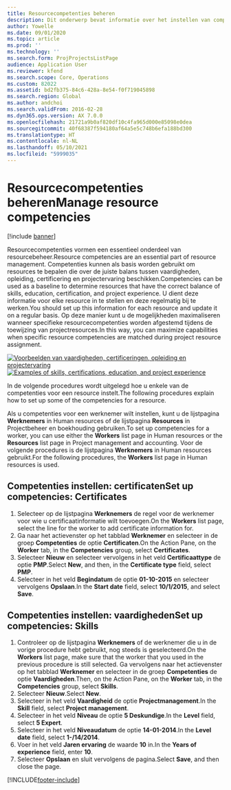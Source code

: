 ```yaml
---
title: Resourcecompetenties beheren
description: Dit onderwerp bevat informatie over het instellen van competenties voor projectresources.
author: Yowelle
ms.date: 09/01/2020
ms.topic: article
ms.prod: ''
ms.technology: ''
ms.search.form: ProjProjectsListPage
audience: Application User
ms.reviewer: kfend
ms.search.scope: Core, Operations
ms.custom: 82022
ms.assetid: bd2fb375-84c6-428a-8e54-f0f719045898
ms.search.region: Global
ms.author: andchoi
ms.search.validFrom: 2016-02-28
ms.dyn365.ops.version: AX 7.0.0
ms.openlocfilehash: 21721a9b0af820df10c4fa965d000e85098e0dea
ms.sourcegitcommit: 40f68387f594180af64a5e5c748b6efa188bd300
ms.translationtype: HT
ms.contentlocale: nl-NL
ms.lasthandoff: 05/10/2021
ms.locfileid: "5999035"
---
```

# <a name="manage-resource-competencies"></a><span data-ttu-id="cfafd-103">Resourcecompetenties beheren</span><span class="sxs-lookup"><span data-stu-id="cfafd-103">Manage resource competencies</span></span>

[!include [banner](../includes/banner.md)]

<span data-ttu-id="cfafd-104">Resourcecompetenties vormen een essentieel onderdeel van resourcebeheer.</span><span class="sxs-lookup"><span data-stu-id="cfafd-104">Resource competencies are an essential part of resource management.</span></span> <span data-ttu-id="cfafd-105">Competenties kunnen als basis worden gebruikt om resources te bepalen die over de juiste balans tussen vaardigheden, opleiding, certificering en projectervaring beschikken.</span><span class="sxs-lookup"><span data-stu-id="cfafd-105">Competencies can be used as a baseline to determine resources that have the correct balance of skills, education, certification, and project experience.</span></span> <span data-ttu-id="cfafd-106">U dient deze informatie voor elke resource in te stellen en deze regelmatig bij te werken.</span><span class="sxs-lookup"><span data-stu-id="cfafd-106">You should set up this information for each resource and update it on a regular basis.</span></span> <span data-ttu-id="cfafd-107">Op deze manier kunt u de mogelijkheden maximaliseren wanneer specifieke resourcecompetenties worden afgestemd tijdens de toewijzing van projectresources.</span><span class="sxs-lookup"><span data-stu-id="cfafd-107">In this way, you can maximize capabilities when specific resource competencies are matched during project resource assignment.</span></span>

<span data-ttu-id="cfafd-108">[![Voorbeelden van vaardigheden, certificeringen, opleiding en projectervaring](./media/projectresourcing06-1024x383.jpg)](./media/projectresourcing06.jpg)</span><span class="sxs-lookup"><span data-stu-id="cfafd-108">[![Examples of skills, certifications, education, and project experience](./media/projectresourcing06-1024x383.jpg)](./media/projectresourcing06.jpg)</span></span>

<span data-ttu-id="cfafd-109">In de volgende procedures wordt uitgelegd hoe u enkele van de competenties voor een resource instelt.</span><span class="sxs-lookup"><span data-stu-id="cfafd-109">The following procedures explain how to set up some of the competencies for a resource.</span></span>

<span data-ttu-id="cfafd-110">Als u competenties voor een werknemer wilt instellen, kunt u de lijstpagina **Werknemers** in Human resources of de lijstpagina **Resources** in Projectbeheer en boekhouding gebruiken.</span><span class="sxs-lookup"><span data-stu-id="cfafd-110">To set up competencies for a worker, you can use either the **Workers** list page in Human resources or the **Resources** list page in Project management and accounting.</span></span> <span data-ttu-id="cfafd-111">Voor de volgende procedures is de lijstpagina **Werknemers** in Human resources gebruikt.</span><span class="sxs-lookup"><span data-stu-id="cfafd-111">For the following procedures, the **Workers** list page in Human resources is used.</span></span>

## <a name="set-up-competencies-certificates"></a><span data-ttu-id="cfafd-112">Competenties instellen: certificaten</span><span class="sxs-lookup"><span data-stu-id="cfafd-112">Set up competencies: Certificates</span></span>

1. <span data-ttu-id="cfafd-113">Selecteer op de lijstpagina **Werknemers** de regel voor de werknemer voor wie u certificaatinformatie wilt toevoegen.</span><span class="sxs-lookup"><span data-stu-id="cfafd-113">On the **Workers** list page, select the line for the worker to add certificate information for.</span></span>
2. <span data-ttu-id="cfafd-114">Ga naar het actievenster op het tabblad **Werknemer** en selecteer in de groep **Competenties** de optie **Certificaten**.</span><span class="sxs-lookup"><span data-stu-id="cfafd-114">On the Action Pane, on the **Worker** tab, in the **Competencies** group, select **Certificates**.</span></span>
3. <span data-ttu-id="cfafd-115">Selecteer **Nieuw** en selecteer vervolgens in het veld **Certificaattype** de optie **PMP**.</span><span class="sxs-lookup"><span data-stu-id="cfafd-115">Select **New**, and then, in the **Certificate type** field, select **PMP**.</span></span>
4. <span data-ttu-id="cfafd-116">Selecteer in het veld **Begindatum** de optie **01-10-2015** en selecteer vervolgens **Opslaan**.</span><span class="sxs-lookup"><span data-stu-id="cfafd-116">In the **Start date** field, select **10/1/2015**, and select **Save**.</span></span>

## <a name="set-up-competencies-skills"></a><span data-ttu-id="cfafd-117">Competenties instellen: vaardigheden</span><span class="sxs-lookup"><span data-stu-id="cfafd-117">Set up competencies: Skills</span></span>

1. <span data-ttu-id="cfafd-118">Controleer op de lijstpagina **Werknemers** of de werknemer die u in de vorige procedure hebt gebruikt, nog steeds is geselecteerd.</span><span class="sxs-lookup"><span data-stu-id="cfafd-118">On the **Workers** list page, make sure that the worker that you used in the previous procedure is still selected.</span></span> <span data-ttu-id="cfafd-119">Ga vervolgens naar het actievenster op het tabblad **Werknemer** en selecteer in de groep **Competenties** de optie **Vaardigheden**.</span><span class="sxs-lookup"><span data-stu-id="cfafd-119">Then, on the Action Pane, on the **Worker** tab, in the **Competencies** group, select **Skills**.</span></span>
2. <span data-ttu-id="cfafd-120">Selecteer **Nieuw**.</span><span class="sxs-lookup"><span data-stu-id="cfafd-120">Select **New**.</span></span>
3. <span data-ttu-id="cfafd-121">Selecteer in het veld **Vaardigheid** de optie **Projectmanagement**.</span><span class="sxs-lookup"><span data-stu-id="cfafd-121">In the **Skill** field, select **Project management**.</span></span>
4. <span data-ttu-id="cfafd-122">Selecteer in het veld **Niveau** de optie **5 Deskundige**.</span><span class="sxs-lookup"><span data-stu-id="cfafd-122">In the **Level** field, select **5 Expert**.</span></span>
5. <span data-ttu-id="cfafd-123">Selecteer in het veld **Niveaudatum** de optie **14-01-2014**.</span><span class="sxs-lookup"><span data-stu-id="cfafd-123">In the **Level date** field, select **1-/14/2014**.</span></span>
6. <span data-ttu-id="cfafd-124">Voer in het veld **Jaren ervaring** de waarde **10** in.</span><span class="sxs-lookup"><span data-stu-id="cfafd-124">In the **Years of experience** field, enter **10**.</span></span>
7. <span data-ttu-id="cfafd-125">Selecteer **Opslaan** en sluit vervolgens de pagina.</span><span class="sxs-lookup"><span data-stu-id="cfafd-125">Select **Save**, and then close the page.</span></span>


[!INCLUDE[footer-include](../includes/footer-banner.md)]